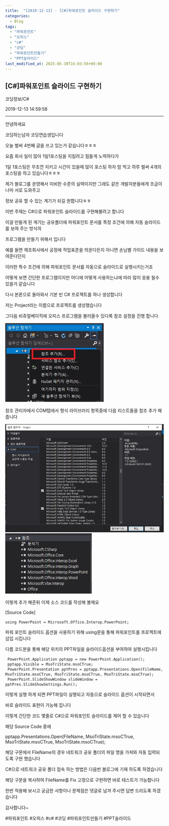 ```yaml
---
title:  "[2019-12-13] - [C#]파워포인트 슬라이드 구현하기"
categories:
  - Blog
tags:
  - "파워포인트"
  - "오피스"
  - "c#"
  - "코딩"
  - "파워포인트만들기"
  - "PPT슬라이드"
last_modified_at: 2025-05-30T16:03:56+09:00
---
```


## [C#]파워포인트 슬라이드 구현하기

코딩정보/C#

2019-12-13 14:59:58

* * *

안녕하세요

코딩하는남자 코딩연습생입니다

오늘 벌써 4번째 글을 쓰고 있는거 같습니다ㅎㅎㅎ

요즘 회사 일이 많아 1일1포스팅을 지킬려고 힘들게 노력하다가

1일 1포스팅은 무조껀 지키고 시간이 있을때 많이 포스팅 하자 맘 먹고 하루 벌써 4개의 포스팅을 하고 있습니다ㅎㅎㅎ

제가 블로그를 운영해서 미비한 수준의 실력이지만 그래도 같은 개발자분들에게 조금이나마 서로 도와주고

정보 공유 할 수 있는 계기가 되길 원합니다ㅎㅎ

이번 주제는 C#으로 파워포인트 슬라이드를 구현해볼려고 합니다

이걸 만들게 된 계기는 공유폴더에 파워포인트 문서를 특정 조건에 의해 자동 슬라이드를 보여 주는 방식의

프로그램을 만들기 위해서 입니다

예를 들면 제조회사에서 공정에 작업표준을 띄운다든지 아니면 손님별 가이드 내용을 보여준다던지

이러한 특수 조건에 의해 파워포인트 문서를 자동으로 슬라이드로 실행시키는거죠

어떻게 보면 간단한 프로그램이지만 어디에 어떻게 사용하는냐에 따라 많이 응용 될수 있을거 같습니다

다시 본론으로 돌아와서 기본 빈 C# 프로젝트를 하나 생성합니다

저는 Project라는 이름으로 프로젝트를 생성했습니다

그다음 비쥬얼베이직에 오피스 프로그램을 불러올수 있다록 참조 설정을 진행 합니다

![](/assets/images/c_파워포인트_슬라이드_구현하기/img.jpg)

참조 관리자에서 COM탭에서 형식 라이브러리 항목중에 다음 리스트들을 참조 추가 해줍니다

![](/assets/images/c_파워포인트_슬라이드_구현하기/img_1.jpg)
![](/assets/images/c_파워포인트_슬라이드_구현하기/img_2.jpg)

이렇게 추가 해준뒤 이제 소스 코드를 작성해 볼께요

[Source Code]

    
    
    using PowerPoint = Microsoft.Office.Interop.PowerPoint;

파워 포인트 슬라이드 옵션을 사용하기 위해 using문을 통해 파워포인트를 프로젝트에 삽입 시킵니다

다름 코드분을 통해 해당 위치의 PPT파일을 슬라이드옵션을 부여하여 실행시킵니다

    
    
     PowerPoint.Application pptapp = new PowerPoint.Application();
     pptapp.Visible = MsoTriState.msoCTrue;
     PowerPoint.Presentation pptPres = pptapp.Presentations.Open(FileName, MsoTriState.msoCTrue, MsoTriState.msoCTrue, MsoTriState.msoCTrue);
     PowerPoint.SlideShowWindow slideWindow = pptPres.SlideShowSettings.Run();

이렇게 실행 하게 되면 PPT파일이 실행되고 자동으로 슬라이드 옵션이 시작되면서

바로 슬라이드 표현이 가능해 집니다

이렇게 간단한 코드 몇줄로 C#으로 파워포인트 슬라이드를 제어 할 수 있습니다

해당 Source Code 중에

pptapp.Presentations.Open(FileName[,](pptapp.Presentations.Open\(FileName,)
MsoTriState.msoCTrue, MsoTriState.msoCTrue, MsoTriState.msoCTrue);

해당 구문에서 FileName의 경우 네트워크 공유 폴더의 파일 명을 가져와 자동 입력되도록 구현 했습니다

C#으로 네트워크 공유 폴더 접속 하는 방법은 다음번 블로그에 기재 하도록 하겠습니다

해당 구문을 복사하여 FileName를 Fix 고정으로 구현하면 바로 테스트가 가능합니다

한번 적용해 보시고 궁금한 사항이나 문제점은 댓글로 남겨 주시면 답변 드리도록 하겠습니다

감사합니다~

  

#파워포인트 #오피스 #c# #코딩 #파워포인트만들기 #PPT슬라이드

